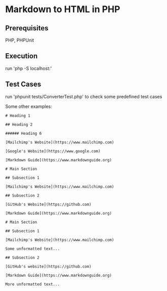 # Markdown to HTML in PHP

## Prerequisites
PHP, PHPUnit

## Execution
run 'php -S localhost:<port>'

## Test Cases
run 'phpunit tests/ConverterTest.php' to check some predefined test cases

Some other examples:

```
# Heading 1

## Heading 2

###### Heading 6

[Mailchimp's Website](https://www.mailchimp.com)

[Google's Website](https://www.google.com)

[Markdown Guide](https://www.markdownguide.org)
```

```
# Main Section

## Subsection 1

[Mailchimp's Website](https://www.mailchimp.com)

## Subsection 2

[GitHub's Website](https://github.com)

[Markdown Guide](https://www.markdownguide.org)
```

```
# Main Section

## Subsection 1

[Mailchimp's Website](https://www.mailchimp.com)

Some unformatted text...

## Subsection 2

[GitHub's website](https://github.com)

[Markdown Guide](https://www.markdownguide.org)

More unformatted text...
```